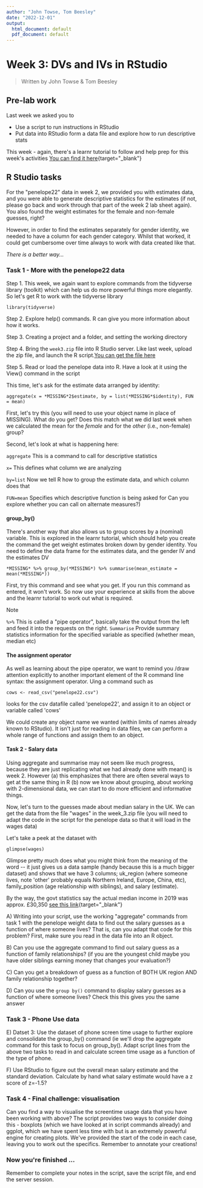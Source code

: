 ```yaml
---
author: "John Towse, Tom Beesley"
date: "2022-12-01"
output:
  html_document: default
  pdf_document: default
---
```


# Week 3: DVs and IVs in RStudio

> Written by John Towse & Tom Beesley

## Pre-lab work

Last week we asked you to

-   Use a script to run instructions in RStudio
-   Put data into RStudio form a data file and explore how to run descriptive stats

This week - again, there's a learnr tutorial to follow and help prep for this week's activities [You can find it here](https://ma-rconnect.lancs.ac.uk/W3LabPrep/){target="_blank"}


## R Studio tasks

For the "penelope22" data in week 2, we provided you with estimates data, and you were able to generate descriptive statistics for the estimates (if not, please go back and work through that part of the week 2 lab sheet again). You also found the weight estimates for the female and non-female guesses, right?

However, in order to find the estimates separately for gender identity, we needed to have a column for each gender category. Whilst that worked, it could get cumbersome over time always to work with data created like that.

*There is a better way...*

### Task 1 - More with the penelope22 data

Step 1. This week, we again want to explore commands from the tidyverse library (toolkit) which can help us do more powerful things more elegantly. So let's get R to work with the tidyverse library

`library(tidyverse)`

Step 2. Explore help() commands. R can give you more information about how it works.

Step 3. Creating a project and a folder, and setting the working directory

Step 4. Bring the `week3.zip` file into R Studio server. Like last week, upload the zip file, and launch the R script.[You can get the file here](files/Week_3/week_3.zip)

Step 5. Read or load the penelope data into R. Have a look at it using the View() command in the script

This time, let's ask for the estimate data arranged by identity:

`aggregate(x = *MISSING*2$estimate, by = list(*MISSING*$identity), FUN = mean)`

First, let's try this (you will need to use your object name in place of MISSING). What do you get? Does this match what we did last week when we calculated the mean for the *female* and for the *other* (i.e., non-female) group?

Second, let's look at what is happening here:

`aggregate` This is a command to call for descriptive statistics 

`x=`
This defines what column we are analyzing

`by=list`
Now we tell R how to group the estimate data, and which column does that

`FUN=mean`
Specifies which descriptive function is being asked for
Can you explore whether you can call on alternate measures?)

#### group_by()

There's another way that also allows us to group scores by a (nominal) variable. This is explored in the learnr tutorial, which should help you create the command the get weight estimates broken down by gender identity. You need to define the data frame for the estimates data, and the gender IV and the estimates DV

`*MISSING* %>% group_by(*MISSING*) %>% summarise(mean_estimate = mean(*MISSING*))`

First, try this command and see what you get. If you run this command as entered, it won't work. So now use your experience at skills from the above and the learnr tutorial to work out what is required.

Note

`%>%`
This is called a "pipe operator", basically take the output from the left and feed it into the requests on the right. `Summarise`
Provide summary statistics information for the specified variable as specified (whether mean, median etc)

#### The assignment operator

As well as learning about the pipe operator, we want to remind you /draw attention explicitly to another important element of the R command line syntax: the assignment operator. Uing a command such as

`cows <- read_csv("penelope22.csv")`

looks for the csv datafile called 'penelope22', and assign it to an object or variable called 'cows'

We could create any object name we wanted (within limits of names already known to RStudio). It isn't just for reading in data files, we can perform a whole range of functions and assign them to an object.

#### Task 2 - Salary data

Using aggregate and summarise may not seem like much progress, because they are just replicating what we had already done with mean() is week 2. However (a) this emphasizes that there are often several ways to get at the same thing in R (b) now we know about grouping, about working with 2-dimensional data, we can start to do more efficient and informative things.

Now, let's turn to the guesses made about median salary in the UK. We can get the data from the file "wages" in the week_3.zip file (you will need to adapt the code in the script for the penelope data so that it will load in the wages data)

Let's take a peek at the dataset with

`glimpse(wages)`

Glimpse pretty much does what you might think from the meaning of the word -- it just gives us a data sample (handy because this is a much bigger dataset) and shows that we have 3 columns; uk_region (where someone lives, note 'other' probably equals Northern Ireland, Europe, China, etc), family_position (age relationship with siblings), and salary (estimate).

By the way, the govt statistics say the actual median income in 2019 was approx. £30,350 [see this link](https://www.statista.com/statistics/1002964/average-full-time-annual-earnings-in-the-uk/){target="_blank"}

A)  Writing into your script, use the working "aggregate" commands from task 1 with the penelope weight data to find out the salary guesses as a function of where someone lives? That is, can you adapt that code for this problem? First, make sure you read in the data file into an R object.

B)  Can you use the aggregate command to find out salary guess as a function of family relationships? (if you are the youngest child maybe you have older siblings earning money that changes your evaluation?)

C)  Can you get a breakdown of guess as a function of BOTH UK region AND family relationship together?

D)  Can you use  the `group by()` command to display salary guesses as a function of where someone lives? Check this this gives you the same answer

### Task 3 - Phone Use data

E) Datset 3: Use the dataset of phone screen time usage to further explore and consolidate the group_by() command (ie we'll drop the aggregate command for this task to focus on group_by(). Adapt script lines from the above two tasks to read in and calculate screen time usage as a function of the type of phone.

F)  Use RStudio to figure out the overall mean salary estimate and the standard deviation. Calculate by hand what salary estimate would have a z score of z=-1.5?

### Task 4 - Final challenge: visualisation

Can you find a way to visualise the screentime usage data that you have been working with above? The script provides two ways to consider doing this - boxplots (which we have looked at in script commands already) and ggplot, which we have spent less time with but is an extremely powerful engine for creating plots. We've provided the start of the code in each case, leaving you to work out the specifics. Remember to annotate your creations!

### Now you're finished ...

Remember to complete your notes in the script, save the script file, and end the server session.
